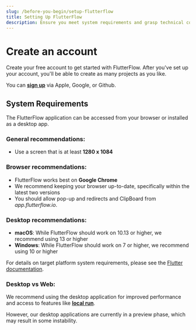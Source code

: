 ```yaml
---
slug: /before-you-begin/setup-flutterflow
title: Setting Up FlutterFlow
description: Ensure you meet system requirements and grasp technical concepts for smooth building in FlutterFlow.
---
```



# Create an account

Create your free account to get started with FlutterFlow. After you've set up your account, you'll be able to create as many projects as you like.

You can [**sign up**](https://app.flutterflow.io/create-account) via Apple, Google, or Github.

## System Requirements

The FlutterFlow application can be accessed from your browser or installed as a desktop app.

### General recommendations:
- Use a screen that is at least **1280 x 1084** 

### Browser recommendations:
- FlutterFlow works best on **Google Chrome** 
- We recommend keeping your browser up-to-date, specifically within the latest two versions
- You should allow pop-up and redirects and ClipBoard from _app.flutterflow.io_.

<!---link to /troubleshooting/miscellaneous#i-cant-copy-paste-widgets-->

### Desktop recommendations:
- **macOS**: While FlutterFlow should work on 10.13 or higher, we recommend using 13 or higher
- **Windows**: While FlutterFlow should work on 7 or higher, we recommend using 10 or higher

For details on target platform system requirements, please see the [Flutter documentation](https://docs.flutter.dev/reference/supported-platforms).

### Desktop vs Web:
We recommend using the desktop application for improved performance and access to features like [**local run**](../../testing-deployment-publishing/running-your-app/local-run.md). 

However, our desktop applications are currently in a preview phase, which may result in some instability. 



